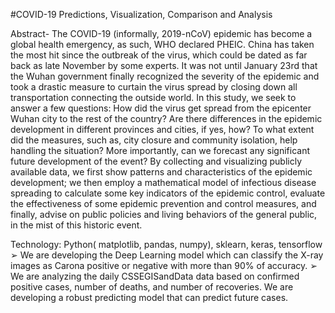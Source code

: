 #COVID-19 Predictions, Visualization, Comparison and Analysis

Abstract-
The COVID-19 (informally, 2019-nCoV) epidemic has become a global health emergency, as such, WHO declared PHEIC. China has taken the most hit since the outbreak of the virus, which could be dated as far back as late November by some experts. It was not until January 23rd that the Wuhan government finally recognized the severity of the epidemic and took a drastic measure to curtain the virus spread by closing down all transportation connecting the outside world. In this study, we seek to answer a few questions: How did the virus get spread from the epicenter Wuhan city to the rest of the country? Are there differences in the epidemic development in different provinces and cities, if yes, how? To what extent did the measures, such as, city closure and community isolation, help handling the situation? More importantly, can we forecast any significant future development of the event? By collecting and visualizing publicly available data, we first show patterns and characteristics of the epidemic development; we then employ a mathematical model of infectious disease spreading to calculate some key indicators of the epidemic control, evaluate the effectiveness of some epidemic prevention and control measures, and finally, advise on public policies and living behaviors of the general public, in the mist of this historic event.

Technology: Python( matplotlib, pandas, numpy), sklearn, keras, tensorflow
➢ We are developing the Deep Learning model which can classify the X-ray images as Carona positive or negative with more
than 90% of accuracy.
➢ We are analyzing the daily CSSEGISandData data based on confirmed positive cases, number of deaths, and number of
recoveries. We are developing a robust predicting model that can predict future cases.
